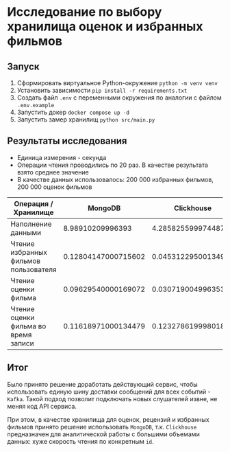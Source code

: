 # Исследование по выбору хранилища оценок и избранных фильмов

## Запуск
1. Сформировать виртуальное Python-окружение `python -m venv venv`
2. Установить зависимости `pip install -r requirements.txt`
3. Создать файл `.env` с переменными окружения по аналогии с файлом `.env.example`
4. Запустить докер `docker compose up -d`
5. Запустить замер хранилищ `python src/main.py`

## Результаты исследования

- Единица измерения - секунда
- Операции чтения проводились по 20 раз. В качестве результата взято среднее значение
- В качестве данных использовалось: 200 000 избранных фильмов, 200 000 оценок фильмов

|Операция / Хранилище|MongoDB|Clickhouse|
|-|---------|------------|
|Наполнение данными|8.98910209996393|4.285825599974487|
|Чтение избранных фильмов пользователя|0.12804147000715602|0.04531229500134941|
|Чтение оценки фильма|0.09629540000169072|0.03071900499635376|
|Чтение оценки фильма во время записи|0.11618971000134479|0.12327861999801826|

## Итог

Было принято решение доработать действующий сервис, чтобы использовать единую шину доставки сообщений для всех событий - `Kafka`. Такой подход позволит подключать новых слушателей извне, не меняя код API сервиса.

При этом, в качестве хранилища для оценок, рецензий и избранных фильмов принято решение использовать `MongoDB`, т.к. `Clickhouse` предназначен для аналитической работы с большими объемами данных: хуже скорость чтения по конкретным `id`.
